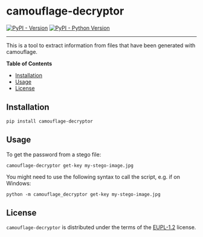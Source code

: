 # camouflage-decryptor

[![PyPI - Version](https://img.shields.io/pypi/v/camouflage-decryptor.svg)](https://pypi.org/project/camouflage-decryptor)
[![PyPI - Python Version](https://img.shields.io/pypi/pyversions/camouflage-decryptor.svg)](https://pypi.org/project/camouflage-decryptor)

-----
This is a tool to extract information from files that have been generated with camouflage.

**Table of Contents**

- [Installation](#installation)
- [Usage](#usage)
- [License](#license)

## Installation

```console
pip install camouflage-decryptor
```

## Usage

To get the password from a stego file:
```console
camouflage-decryptor get-key my-stego-image.jpg
```

You might need to use the following syntax to call the script, e.g. if on Windows:
```console
python -m camouflage_decryptor get-key my-stego-image.jpg
```

## License

`camouflage-decryptor` is distributed under the terms of the [EUPL-1.2](https://spdx.org/licenses/EUPL-1.2.html) license.
